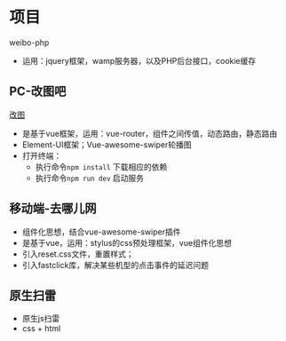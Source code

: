 # 项目
weibo-php
- 运用：jquery框架，wamp服务器，以及PHP后台接口，cookie缓存
  
## PC-改图吧
[改图](https://github.com/WangHutu/Demo/tree/master/PC-%E6%94%B9%E5%9B%BE%E5%90%A7)
- 是基于vue框架，运用：vue-router，组件之间传值，动态路由，静态路由
- Element-UI框架；Vue-awesome-swiper轮播图
- 打开终端：
  - 执行命令` npm install ` 下载相应的依赖
  - 执行命令` npm run dev ` 启动服务
  
## 移动端-去哪儿网
- 组件化思想，结合vue-awesome-swiper插件
- 是基于vue，运用：stylus的css预处理框架，vue组件化思想
- 引入reset.css文件，重置样式；
- 引入fastclick库，解决某些机型的点击事件的延迟问题

## 原生扫雷
- 原生js扫雷
- css + html
